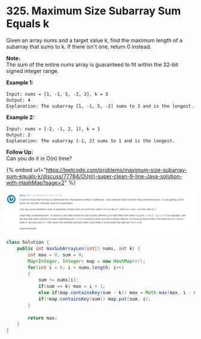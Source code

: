 # 325. Maximum Size Subarray Sum Equals k

Given an array nums and a target value k, find the maximum length of a subarray that sums to k. If there isn't one, return 0 instead.

**Note:**  
The sum of the entire nums array is guaranteed to fit within the 32-bit signed integer range.

**Example 1:**

```text
Input: nums = [1, -1, 5, -2, 3], k = 3
Output: 4 
Explanation: The subarray [1, -1, 5, -2] sums to 3 and is the longest.
```

**Example 2:**

```text
Input: nums = [-2, -1, 2, 1], k = 1
Output: 2 
Explanation: The subarray [-1, 2] sums to 1 and is the longest.
```

**Follow Up:**  
Can you do it in O\(n\) time?



{% embed url="https://leetcode.com/problems/maximum-size-subarray-sum-equals-k/discuss/77784/O\(n\)-super-clean-9-line-Java-solution-with-HashMap?page=2" %}

![](../.gitbook/assets/image%20%2812%29.png)

```java
class Solution {
    public int maxSubArrayLen(int[] nums, int k) {
        int max = 0, sum = 0;
        Map<Integer, Integer> map = new HashMap<>();
        for(int i = 0; i < nums.length; i++)
        {
            sum += nums[i];
            if(sum == k) max = i + 1;
            else if(map.containsKey(sum - k)) max = Math.max(max, i - map.get(sum - k));
            if(!map.containsKey(sum)) map.put(sum, i);
        }
        
        return max;
    }
}
```

